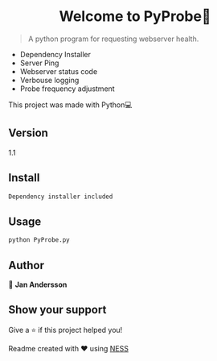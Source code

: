<h1 align='center'>Welcome to PyProbe👋</h1>

> A python program for requesting webserver health.
- Dependency Installer
- Server Ping
- Webserver status code
- Verbouse logging
- Probe frequency adjustment

This project was made with Python💻

## Version
1.1

## Install
```sh
Dependency installer included
```

## Usage
```sh
python PyProbe.py
```

## Author

👤 **Jan Andersson**

## Show your support

Give a ⭐️ if this project helped you!

Readme created with ❤️ using [NESS](https://github.com/GreenVortex/NESS)
